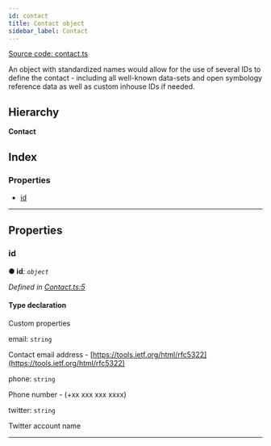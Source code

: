 ```yaml
---
id: contact
title: Contact object
sidebar_label: Contact
---
```


[Source code: contact.ts](https://github.com/finos-fo/finos-fo/tree/docusaurus/src/objects/)


An object with standardized names would allow for the use of several IDs to define the contact - including all well-known data-sets and open symbology reference data as well as custom inhouse IDs if needed.

## Hierarchy

**Contact**

## Index

### Properties

* [id](contact.md#id)

---

## Properties

<a id="id"></a>

###  id

**● id**: *`object`*

*Defined in [Contact.ts:5](https://github.com/maoo/finos-fo/blob/1d0ca0d/src/objects/Contact.ts#L5)*

#### Type declaration

[x: `string`]: `string`

Custom properties

 email: `string`

Contact email address - [https://tools.ietf.org/html/rfc5322](https://tools.ietf.org/html/rfc5322)

 phone: `string`

Phone number - (+xx xxx xxx xxxx)

 twitter: `string`

Twitter account name

___


